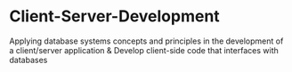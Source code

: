 # Client-Server-Development
Applying database systems concepts and principles in the development of a client/server application &amp; Develop client-side code that interfaces with databases
